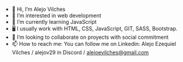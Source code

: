 - 👋 Hi, I’m Alejo Vilches
- 👀 I’m interested in web development
- 🌱 I’m currently learning JavaScript
- 🖥 I usually work with HTML, CSS, JavaScript, GIT, SASS, Bootstrap.
- 💞️ I’m looking to collaborate on proyects with social commitment
- 📫 How to reach me: You can follow me on Linkedin: Alejo Ezequiel Vilches / alejov29 in Discord / alejoevilches@gmail.com

<!---
alejoevilches/alejoevilches is a ✨ special ✨ repository because its `README.md` (this file) appears on your GitHub profile.
You can click the Preview link to take a look at your changes.
--->
